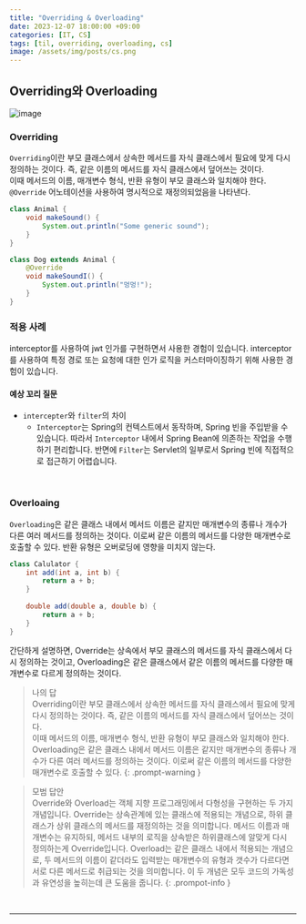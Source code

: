 ```yaml
---
title: "Overriding & Overloading"
date: 2023-12-07 18:00:00 +09:00
categories: [IT, CS]
tags: [til, overriding, overloading, cs]
image: /assets/img/posts/cs.png
---
```



## Overriding와 Overloading

![image](https://github.com/honge7694/honge7694.github.io/assets/76715487/2fcb0493-d77f-486f-b69c-d878cb78f179)

### Overriding

`Overriding`이란 부모 클래스에서 상속한 메서드를 자식 클래스에서 필요에 맞게 다시 정의하는 것이다. 즉, 같은 이름의 메서드를 자식 클래스에서 덮어쓰는 것이다.    
이때 메서드의 이름, 매개변수 형식, 반환 유형이 부모 클래스와 일치해야 한다.    
`@Override` 어노테이션을 사용하여 명시적으로 재정의되었음을 나타낸다.

```java
class Animal {
	void makeSound() {
		System.out.println("Some generic sound");
	}
}

class Dog extends Animal {
	@Override
	void makeSoundI() {
		System.out.println("멍멍!");
	}
}
```

### 적용 사례
interceptor를 사용하여 jwt 인가를 구현하면서 사용한 경험이 있습니다. interceptor를 사용하여 특정 경로 또는 요청에 대한 인가 로직을 커스터마이징하기 위해 사용한 경험이 있습니다. 

#### 예상 꼬리 질문

+ `intercepter`와 `filter`의 차이
	+  `Interceptor`는 Spring의 컨텍스트에서 동작하며, Spring 빈을 주입받을 수 있습니다. 따라서 `Interceptor` 내에서 Spring Bean에 의존하는 작업을 수행하기 편리합니다. 반면에 `Filter`는 Servlet의 일부로서 Spring 빈에 직접적으로 접근하기 어렵습니다.


<br/>

### Overloaing

`Overloading`은 같은 클래스 내에서 메서드 이름은 같지만 매개변수의 종류나 개수가 다른 여러 메서드를 정의하는 것이다. 이로써 같은 이름의 메서드를 다양한 매개변수로 호출할 수 있다.    반환 유형은 오버로딩에 영향을 미치지 않는다.

```java
class Calulator {
	int add(int a, int b) {
		return a + b;
	}
	
	double add(double a, double b) {
		return a + b;
	}
}
```
 
간단하게 설명하면, Override는 상속에서 부모 클래스의 메서드를 자식 클래스에서 다시 정의하는 것이고, Overloading은 같은 클래스에서 같은 이름의 메서드를 다양한 매개변수로 다르게 정의하는 것이다.


> 나의 답     
Overriding이란 부모 클래스에서 상속한 메서드를 자식 클래스에서 필요에 맞게 다시 정의하는 것이다. 즉, 같은 이름의 메서드를 자식 클래스에서 덮어쓰는 것이다.    
이때 메서드의 이름, 매개변수 형식, 반환 유형이 부모 클래스와 일치해야 한다.     
Overloading은 같은 클래스 내에서 메서드 이름은 같지만 매개변수의 종류나 개수가 다른 여러 메서드를 정의하는 것이다. 이로써 같은 이름의 메서드를 다양한 매개변수로 호출할 수 있다. 
{: .prompt-warning }


> 모범 답안    
Override와 Overload는 객체 지향 프로그래밍에서 다형성을 구현하는 두 가지 개념입니다. Override는 상속관계에 있는 클래스에 적용되는 개념으로, 하위 클래스가 상위 클래스의 메서드를 재정의하는 것을 의미합니다. 메서드 이름과 매개변수는 유지하되, 메서드 내부의 로직을 상속받은 하위클래스에 알맞게 다시 정의하는게 Override입니다. Overload는 같은 클래스 내에서 적용되는 개념으로, 두 메서드의 이름이 같더라도 입력받는 매개변수의 유형과 갯수가 다르다면 서로 다른 메서드로 취급되는 것을 의미합니다. 이 두 개념은 모두 코드의 가독성과 유연성을 높히는데 큰 도움을 줍니다. 
{: .prompot-info }


<br/>

***

<br/>